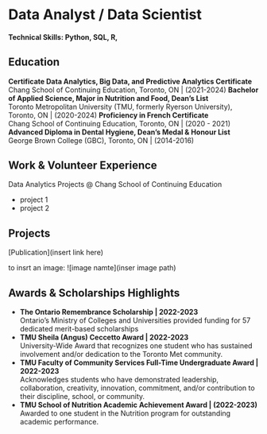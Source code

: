 # Data Analyst / Data Scientist 

#### Technical Skills: Python, SQL, R, 

## Education
**Certificate Data Analytics, Big Data, and Predictive Analytics Certificate** <br />
Chang School of Continuing Education, Toronto, ON | (2021-2024)
**Bachelor of Applied Science, Major in Nutrition and Food, Dean’s List** <br />
Toronto Metropolitan University (TMU, formerly Ryerson University), Toronto, ON | (2020-2024)
**Proficiency in French Certificate** <br />
Chang School of Continuing Education, Toronto, ON | (2020 - 2021)
**Advanced Diploma in Dental Hygiene, Dean’s Medal &  Honour List** <br />
George Brown College (GBC), Toronto, ON | (2014-2016)

## Work & Volunteer Experience
Data Analytics Projects @ Chang School of Continuing Education
- project 1
- project 2

## Projects

[Publication](insert link here)

to insrt an image:
![image namte](inser image path)

## Awards & Scholarships Highlights
- **The Ontario Remembrance Scholarship	| 2022-2023** <br />
Ontario’s Ministry of Colleges and Universities provided funding for 57 dedicated merit-based scholarships
- **TMU Sheila (Angus) Ceccetto Award |	2022-2023** <br />
University-Wide Award that recognizes one student who has sustained involvement and/or dedication to the Toronto Met community.
- **TMU Faculty of Community Services Full-Time Undergraduate Award |	2022-2023** <br />
Acknowledges students who have demonstrated leadership, collaboration, creativity, innovation, commitment, and/or contribution to their discipline, school, or community.
- **TMU School of Nutrition Academic Achievement Award |	(2022-2023)** <br />
Awarded to one student in the Nutrition program for outstanding academic performance.
